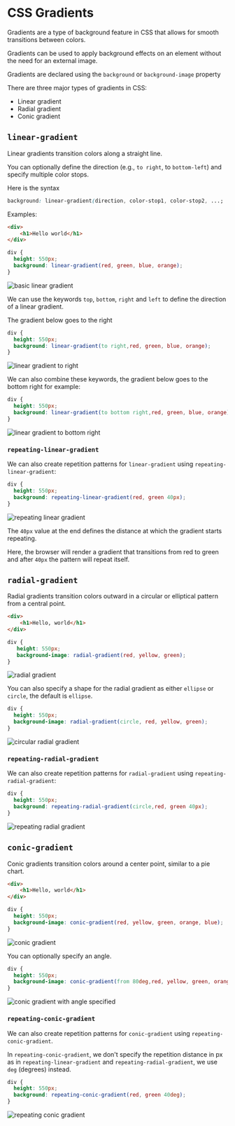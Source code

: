# CSS Gradients

Gradients are a type of background feature in CSS that allows for smooth transitions between colors.

Gradients can be used to apply background effects on an element without the need for an external image.

Gradients are declared using the `background` or `background-image` property

There are three major types of gradients in CSS:
- Linear gradient
- Radial gradient
- Conic gradient

## `linear-gradient`
Linear gradients transition colors along a straight line.

You can optionally define the direction (e.g., `to right`, to `bottom-left`) and specify multiple color stops.

Here is the syntax
```CSS
background: linear-gradient(direction, color-stop1, color-stop2, ...;
```

Examples:
```HTML
<div>
    <h1>Hello world</h1>
</div>
```

```CSS
div {  
  height: 550px;
  background: linear-gradient(red, green, blue, orange);  
}
```
![basic linear gradient](basic-linear-gradient.png)

We can use the keywords `top`, `bottom`, `right` and `left` to define the direction of a linear gradient.

The gradient below goes to the right
```CSS
div {  
  height: 550px;
  background: linear-gradient(to right,red, green, blue, orange);  
}
```
![linear gradient to right](linear-gradient-to-right.png)

We can also combine these keywords, the gradient below goes to the bottom right for example:

```CSS
div {  
  height: 550px;
  background: linear-gradient(to bottom right,red, green, blue, orange);  
}
```

![linear gradient to bottom right](gradient-to-bottom-right.png)

### `repeating-linear-gradient`
We can also create repetition patterns for `linear-gradient` using `repeating-linear-gradient`:
```CSS
div {
  height: 550px;
  background: repeating-linear-gradient(red, green 40px);
}
```
![repeating linear gradient](repeating-linear-gradient.png)

The `40px` value at the end defines the distance at which the gradient starts repeating.

Here, the browser will render a gradient that transitions from red to green and after `40px` the pattern will repeat 
itself.

## `radial-gradient`
Radial gradients transition colors outward in a circular or elliptical pattern from a central point.

```HTML
<div>
    <h1>Hello, world</h1>
</div>
```
```CSS
div {
   height: 550px;
   background-image: radial-gradient(red, yellow, green);
}
```

![radial gradient](radial-gradient.png)

You can also specify a shape for the radial gradient as either `ellipse` or `circle`, the default is `ellipse`.

```CSS
div {
  height: 550px;
  background-image: radial-gradient(circle, red, yellow, green);
}
```

![circular radial gradient](circle-radial-gradient.png)

### `repeating-radial-gradient`
We can also create repetition patterns for `radial-gradient` using `repeating-radial-gradient`:

```CSS
div {
  height: 550px;
  background: repeating-radial-gradient(circle,red, green 40px);
}
```
![repeating radial gradient](repeating-radial-gradient.png)

## `conic-gradient`
Conic gradients transition colors around a center point, similar to a pie chart.

```HTML
<div>
    <h1>Hello, world</h1>
</div>
```
```CSS
div {
  height: 550px;
  background-image: conic-gradient(red, yellow, green, orange, blue);
}
```
![conic gradient](conic-gradient.png)

You can optionally specify an angle.
```CSS
div {
  height: 550px;
  background-image: conic-gradient(from 80deg,red, yellow, green, orange, blue);
}
```
![conic gradient with angle specified](angled-conic-gradient.png)

### `repeating-conic-gradient`
We can also create repetition patterns for `conic-gradient` using `repeating-conic-gradient`.

In `repeating-conic-gradient`, we don't specify the repetition distance in px as in `repeating-linear-gradient` and
`repeating-radial-gradient`, we use `deg` (degrees) instead.

```CSS
div {
  height: 550px;
  background: repeating-conic-gradient(red, green 40deg);
}
```

![repeating conic gradient](repeating-conic-gradient.png)